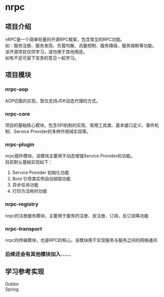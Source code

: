 # nrpc
## 项目介绍
nRPC是一个简单轻量的开源RPC框架，包含常见的RPC功能。  
如：服务注册、服务发现、负载均衡、流量控制、服务降级、服务熔断等功能。  
该开源项目仅供学习，请勿用于其他用途。  
如有不足可留下宝贵的意见一起学习。
## 项目模块
### nrpc-aop
AOP切面的实现，暂仅支持JDK动态代理的方式。
### nrpc-core
项目的基础核心模块，包含SPI机制的实现、常用工具类、基本接口定义、事件机制、Service Provider的多种作用域实现等。
### nrpc-plugin
nrpc插件模块，该模块主要用于动态增强Service Provider的功能。  
目前默认基础实现如下：  
1. Service Provider 初始化功能
2. Boot 引导类实例自动销毁功能
3. 异步任务功能
4. 打印方法耗时功能
### nrpc-registry
nrpc的注册服务模块，主要用于服务的注册、反注册、订阅、反订阅等功能
### nrpc-transport
nrpc的传输模块，也是RPC的核心。该模块用于实现服务与服务之间的网络通讯

### 后续还会有其他模块加入......

## 学习参考实现  
Dubbo  
Spring  
